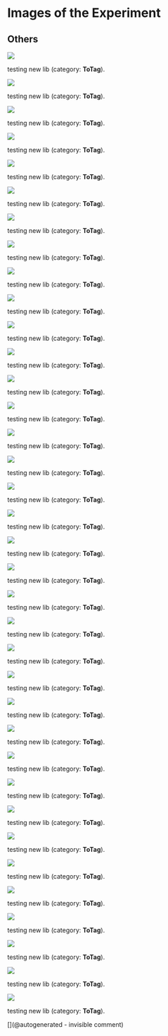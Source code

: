 # Images of the Experiment

## Others

![](/matty/20201223a/20201223151754.jpg)

testing new lib (category: __ToTag__).

![](/matty/20201223a/20201223150151.jpg)

testing new lib (category: __ToTag__).

![](/matty/20201223a/20201223151849.jpg)

testing new lib (category: __ToTag__).

![](/matty/20201223a/20201223152525.jpg)

testing new lib (category: __ToTag__).

![](/matty/20201223a/20201223150219.jpg)

testing new lib (category: __ToTag__).

![](/matty/20201223a/20201223151952.jpg)

testing new lib (category: __ToTag__).

![](/matty/20201223a/20201223152804.jpg)

testing new lib (category: __ToTag__).

![](/matty/20201223a/20201223152028.jpg)

testing new lib (category: __ToTag__).

![](/matty/20201223a/20201223152445.jpg)

testing new lib (category: __ToTag__).

![](/matty/20201223a/20201223152821.jpg)

testing new lib (category: __ToTag__).

![](/matty/20201223a/20201223151925.jpg)

testing new lib (category: __ToTag__).

![](/matty/20201223a/20201223152010.jpg)

testing new lib (category: __ToTag__).

![](/matty/20201223a/brd35/20201223151754.jpg)

testing new lib (category: __ToTag__).

![](/matty/20201223a/brd35/20201223151849.jpg)

testing new lib (category: __ToTag__).

![](/matty/20201223a/brd35/20201223151952.jpg)

testing new lib (category: __ToTag__).

![](/matty/20201223a/brd35/20201223152028.jpg)

testing new lib (category: __ToTag__).

![](/matty/20201223a/brd35/20201223151925.jpg)

testing new lib (category: __ToTag__).

![](/matty/20201223a/brd35/20201223152010.jpg)

testing new lib (category: __ToTag__).

![](/matty/20201223a/bk8536/20201223150151.jpg)

testing new lib (category: __ToTag__).

![](/matty/20201223a/bk8536/20201223150219.jpg)

testing new lib (category: __ToTag__).

![](/matty/20201223a/duc2m/20201223152525.jpg)

testing new lib (category: __ToTag__).

![](/matty/20201223a/duc2m/20201223152804.jpg)

testing new lib (category: __ToTag__).

![](/matty/20201223a/duc2m/20201223152445.jpg)

testing new lib (category: __ToTag__).

![](/matty/20201223a/duc2m/20201223152821.jpg)

testing new lib (category: __ToTag__).

![](/matty/20201223a/brd35/20201223151754.npz.png)

testing new lib (category: __ToTag__).

![](/matty/20201223a/brd35/20201223151849.npz.png)

testing new lib (category: __ToTag__).

![](/matty/20201223a/brd35/20201223151925.npz.png)

testing new lib (category: __ToTag__).

![](/matty/20201223a/brd35/20201223152010.npz.png)

testing new lib (category: __ToTag__).

![](/matty/20201223a/brd35/20201223151952.npz.png)

testing new lib (category: __ToTag__).

![](/matty/20201223a/brd35/20201223152028.npz.png)

testing new lib (category: __ToTag__).

![](/matty/20201223a/bk8536/parallel.npz.png)

testing new lib (category: __ToTag__).

![](/matty/20201223a/bk8536/perpendiculaire.npz.png)

testing new lib (category: __ToTag__).

![](/matty/20201223a/duc2m/20201223152525.npz.png)

testing new lib (category: __ToTag__).

![](/matty/20201223a/duc2m/20201223152445.npz.png)

testing new lib (category: __ToTag__).

![](/matty/20201223a/duc2m/20201223152804.npz.png)

testing new lib (category: __ToTag__).

![](/matty/20201223a/duc2m/20201223152821.npz.png)

testing new lib (category: __ToTag__).



[](@autogenerated - invisible comment)